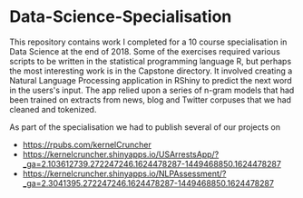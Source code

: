 # Data-Science-Specialisation

This repository contains work I completed for a 10 course specialisation in Data Science at the end of 2018. Some of the exercises required various scripts to be written in the statistical programming language R, but perhaps the most interesting work is in the Capstone directory. It involved creating a Natural Language Processing application in RShiny to predict the next word in the users's input. The app relied upon a series of n-gram models that had been trained on extracts from news, blog and Twitter corpuses that we had cleaned and tokenized.

As part of the specialisation we had to publish several of our projects on 
* https://rpubs.com/kernelCruncher
* https://kernelcruncher.shinyapps.io/USArrestsApp/?_ga=2.103612739.272247246.1624478287-1449468850.1624478287
* https://kernelcruncher.shinyapps.io/NLPAssessment/?_ga=2.3041395.272247246.1624478287-1449468850.1624478287
